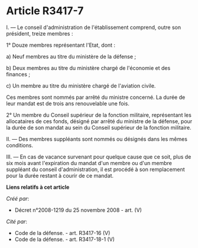 # Article R3417-7

I. ― Le conseil d'administration de l'établissement comprend, outre son président, treize membres :

1° Douze membres représentant l'Etat, dont :

a) Neuf membres au titre du ministère de la défense ;

b) Deux membres au titre du ministère chargé de l'économie et des finances ;

c) Un membre au titre du ministère chargé de l'aviation civile.

Ces membres sont nommés par arrêté du ministre concerné. La durée de leur mandat est de trois ans renouvelable une fois.

2° Un membre du Conseil supérieur de la fonction militaire, représentant les allocataires de ces fonds, désigné par arrêté du
ministre de la défense, pour la durée de son mandat au sein du Conseil supérieur de la fonction militaire.

II. ― Des membres suppléants sont nommés ou désignés dans les mêmes conditions.

III. ― En cas de vacance survenant pour quelque cause que ce soit, plus de six mois avant l'expiration du mandat d'un membre
ou d'un membre suppléant du conseil d'administration, il est procédé à son remplacement pour la durée restant à courir de ce
mandat.

**Liens relatifs à cet article**

_Créé par_:

  - Décret n°2008-1219 du 25 novembre 2008 - art. (V)

_Cité par_:

  - Code de la défense. - art. R3417-16 (V)
  - Code de la défense. - art. R3417-18-1 (V)
